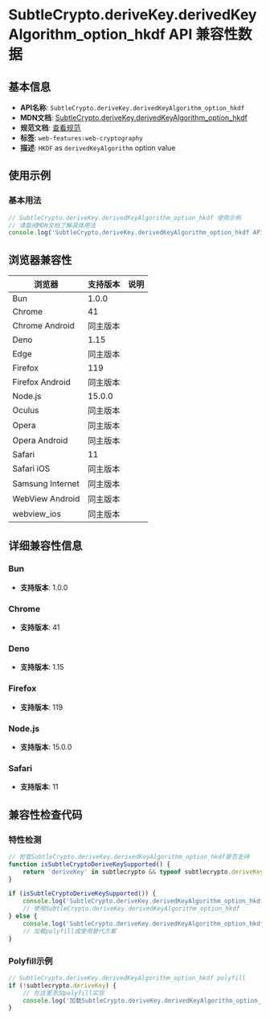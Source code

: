 # SubtleCrypto.deriveKey.derivedKeyAlgorithm_option_hkdf API 兼容性数据

## 基本信息

- **API名称**: `SubtleCrypto.deriveKey.derivedKeyAlgorithm_option_hkdf`
- **MDN文档**: [SubtleCrypto.deriveKey.derivedKeyAlgorithm_option_hkdf](https://developer.mozilla.org/docs/Web/API/SubtleCrypto/deriveKey)
- **规范文档**: [查看规范](https://w3c.github.io/webcrypto/#SubtleCrypto-method-deriveKey)
- **标签**: `web-features:web-cryptography`
- **描述**: `HKDF` as `derivedKeyAlgorithm` option value

## 使用示例

### 基本用法

```javascript
// SubtleCrypto.deriveKey.derivedKeyAlgorithm_option_hkdf 使用示例
// 请查阅MDN文档了解具体用法
console.log('SubtleCrypto.deriveKey.derivedKeyAlgorithm_option_hkdf API');
```

## 浏览器兼容性

| 浏览器 | 支持版本 | 说明 |
|--------|----------|------|
| Bun | 1.0.0 |  |
| Chrome | 41 |  |
| Chrome Android | 同主版本 |  |
| Deno | 1.15 |  |
| Edge | 同主版本 |  |
| Firefox | 119 |  |
| Firefox Android | 同主版本 |  |
| Node.js | 15.0.0 |  |
| Oculus | 同主版本 |  |
| Opera | 同主版本 |  |
| Opera Android | 同主版本 |  |
| Safari | 11 |  |
| Safari iOS | 同主版本 |  |
| Samsung Internet | 同主版本 |  |
| WebView Android | 同主版本 |  |
| webview_ios | 同主版本 |  |

## 详细兼容性信息

### Bun

- **支持版本**: 1.0.0

### Chrome

- **支持版本**: 41

### Deno

- **支持版本**: 1.15

### Firefox

- **支持版本**: 119

### Node.js

- **支持版本**: 15.0.0

### Safari

- **支持版本**: 11

## 兼容性检查代码

### 特性检测

```javascript
// 检查SubtleCrypto.deriveKey.derivedKeyAlgorithm_option_hkdf是否支持
function isSubtleCryptoDeriveKeySupported() {
    return 'deriveKey' in subtlecrypto && typeof subtlecrypto.deriveKey === 'function';
}

if (isSubtleCryptoDeriveKeySupported()) {
    console.log('SubtleCrypto.deriveKey.derivedKeyAlgorithm_option_hkdf 支持');
    // 使用SubtleCrypto.deriveKey.derivedKeyAlgorithm_option_hkdf
} else {
    console.log('SubtleCrypto.deriveKey.derivedKeyAlgorithm_option_hkdf 不支持，需要polyfill');
    // 加载polyfill或使用替代方案
}
```

### Polyfill示例

```javascript
// SubtleCrypto.deriveKey.derivedKeyAlgorithm_option_hkdf polyfill
if (!subtlecrypto.deriveKey) {
    // 在这里添加polyfill实现
    console.log('加载SubtleCrypto.deriveKey.derivedKeyAlgorithm_option_hkdf polyfill');
}
```

